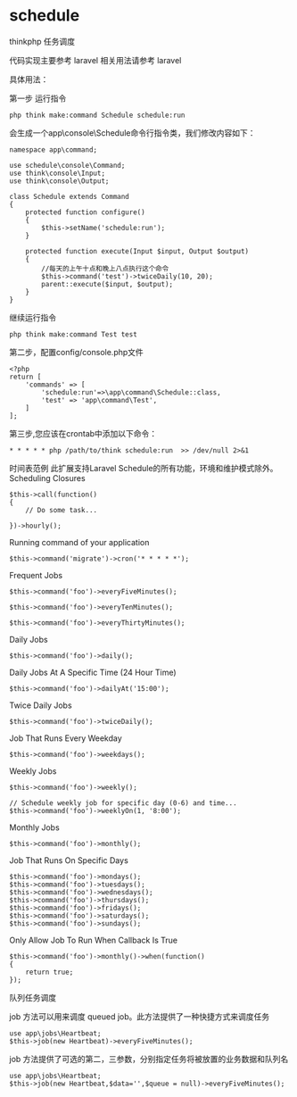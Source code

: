 # schedule
thinkphp 任务调度

代码实现主要参考 laravel 相关用法请参考 laravel

具体用法：

第一步
运行指令

```
php think make:command Schedule schedule:run
```
会生成一个app\console\Schedule命令行指令类，我们修改内容如下：
```
namespace app\command;

use schedule\console\Command;
use think\console\Input;
use think\console\Output;

class Schedule extends Command
{
    protected function configure()
    {
        $this->setName('schedule:run');
    }

    protected function execute(Input $input, Output $output)
    {
        //每天的上午十点和晚上八点执行这个命令
        $this->command('test')->twiceDaily(10, 20);
        parent::execute($input, $output);
    }
}
```

继续运行指令
```
php think make:command Test test
```

第二步，配置config/console.php文件

```
<?php
return [
    'commands' => [
        'schedule:run'=>\app\command\Schedule::class,
        'test' => 'app\command\Test',
    ]
];
```

第三步,您应该在crontab中添加以下命令：

```
* * * * * php /path/to/think schedule:run  >> /dev/null 2>&1 
```

时间表范例
此扩展支持Laravel Schedule的所有功能，环境和维护模式除外。
Scheduling Closures
```
$this->call(function()
{
    // Do some task...

})->hourly();
```
Running command of your application
```
$this->command('migrate')->cron('* * * * *');
```
Frequent Jobs
```
$this->command('foo')->everyFiveMinutes();

$this->command('foo')->everyTenMinutes();

$this->command('foo')->everyThirtyMinutes();
```
Daily Jobs
```
$this->command('foo')->daily();
```
Daily Jobs At A Specific Time (24 Hour Time)

```
$this->command('foo')->dailyAt('15:00');
```
Twice Daily Jobs
```
$this->command('foo')->twiceDaily();
```
Job That Runs Every Weekday
```
$this->command('foo')->weekdays();
```
Weekly Jobs
```
$this->command('foo')->weekly();

// Schedule weekly job for specific day (0-6) and time...
$this->command('foo')->weeklyOn(1, '8:00');
```

Monthly Jobs
```
$this->command('foo')->monthly();
```
Job That Runs On Specific Days
```
$this->command('foo')->mondays();
$this->command('foo')->tuesdays();
$this->command('foo')->wednesdays();
$this->command('foo')->thursdays();
$this->command('foo')->fridays();
$this->command('foo')->saturdays();
$this->command('foo')->sundays();
```

Only Allow Job To Run When Callback Is True
```
$this->command('foo')->monthly()->when(function()
{
    return true;
});
```
队列任务调度

job 方法可以用来调度 queued job。此方法提供了一种快捷方式来调度任务
```
use app\jobs\Heartbeat;
$this->job(new Heartbeat)->everyFiveMinutes();
```
job 方法提供了可选的第二，三参数，分别指定任务将被放置的业务数据和队列名

```
use app\jobs\Heartbeat;
$this->job(new Heartbeat,$data='',$queue = null)->everyFiveMinutes();
```


